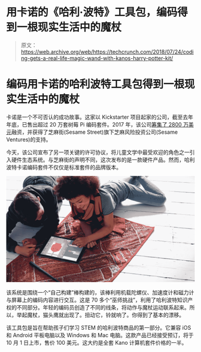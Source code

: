 # 用卡诺的《哈利·波特》工具包，编码得到一根现实生活中的魔杖

> 原文：<https://web.archive.org/web/https://techcrunch.com/2018/07/24/coding-gets-a-real-life-magic-wand-with-kanos-harry-potter-kit/>

# 编码用卡诺的哈利波特工具包得到一根现实生活中的魔杖

卡诺是一个不可否认的成功故事。这家以 Kickstarter 项目起家的公司，截至去年年底，已售出超过 20 万套树莓 Pi 编码套件。2017 年，该公司[筹集了 2800 万美元](https://web.archive.org/web/20230314070528/https://techcrunch.com/2017/11/01/kano-raises-28m-as-its-its-kid-friendly-computer-kits-hit-4500-stores/)融资，并获得了芝麻街(Sesame Street)旗下芝麻风险投资公司(Sesame Ventures)的支持。

今天，该公司宣布了另一项关键的许可协议，将儿童文学中最受欢迎的角色之一引入硬件生态系统。与芝麻街的声明不同，这次发布的是一款硬件产品。然而，哈利波特卡诺编码套件不仅仅是标准套件的品牌版本。

![](img/ff7ee2ebf743da73f18791042ae6552b.png)

该系统是围绕一个“自己构建”棒构建的，该棒利用机载陀螺仪、加速度计和磁力计与屏幕上的编码内容进行交互。这是 70 多个“巫师挑战”，利用了哈利波特知识产权的不同部分。年轻的编码员创造了不同的线条，将动作与魔杖运动联系起来。所以，举起魔杖，猫头鹰就出现了。扭动它，铃就响了。你得到了基本的漂移。

该工具包是旨在帮助孩子们学习 STEM 的哈利波特商品的第一部分。它兼容 iOS 和 Android 平板电脑以及 Windows 和 Mac 电脑。这款产品已经接受预订，将于 10 月 1 日上市，售价 100 美元。这大约是全套 Kano 计算机套件价格的一半。